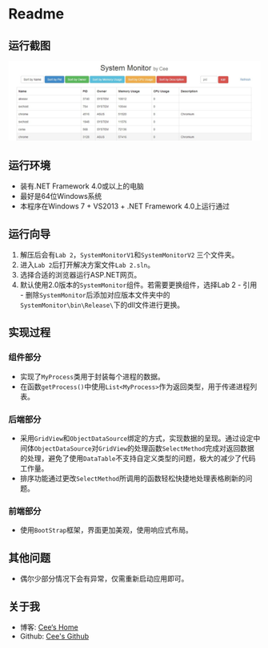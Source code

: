 # Readme

## 运行截图

![ScreenShot](./ScreenShot.jpg)

## 运行环境
- 装有.NET Framework 4.0或以上的电脑
- 最好是64位Windows系统
- 本程序在Windows 7 + VS2013 + .NET Framework 4.0上运行通过

## 运行向导
1.  解压后会有`Lab 2`，`SystemMonitorV1`和`SystemMonitorV2` 三个文件夹。
2.  进入`Lab 2`后打开解决方案文件`Lab 2.sln`。
3.  选择合适的浏览器运行ASP.NET网页。
4.  默认使用2.0版本的`SystemMonitor`组件。若需要更换组件，选择Lab 2 - 引用 - 删除`SystemMonitor`后添加对应版本文件夹中的`SystemMonitor\bin\Release\`下的dll文件进行更换。

## 实现过程
### 组件部分
- 实现了`MyProcess`类用于封装每个进程的数据。
- 在函数`getProcess()`中使用`List<MyProcess>`作为返回类型，用于传递进程列表。

### 后端部分
- 采用`GridView`和`ObjectDataSource`绑定的方式，实现数据的呈现。通过设定中间体`ObjectDataSource`对`GridView`的处理函数`SelectMethod`完成对返回数据的处理，避免了使用`DataTable`不支持自定义类型的问题，极大的减少了代码工作量。
- 排序功能通过更改`SelectMethod`所调用的函数轻松快捷地处理表格刷新的问题。

### 前端部分
- 使用`BootStrap`框架，界面更加美观，使用响应式布局。

## 其他问题
- 偶尔少部分情况下会有异常，仅需重新启动应用即可。

## 关于我
- 博客: [Cee‘s Home](https://chu2byo.me)
- Github: [Cee's Github](https://github.com/cirnocee)
